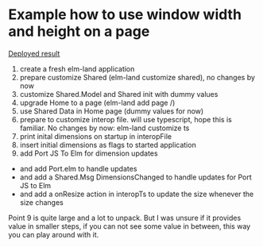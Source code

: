 # Example how to use window width and height on a page

[Deployed result](https://distributed-app-q1qqbf.ampt.app)

1. create a fresh elm-land application
2. prepare customize Shared (elm-land customize shared), no changes by now
3. customize Shared.Model and Shared init with dummy values
4. upgrade Home to a page (elm-land add page /)
5. use Shared Data in Home page (dummy values for now)
6. prepare to customize interop file. will use typescript, hope this is familiar. No changes by now: elm-land customize ts
7. print inital dimensions on startup in interopFile
8. insert initial dimensions as flags to started application
9. add Port JS To Elm for dimension updates

- and add Port.elm to handle updates
- and add a Shared.Msg DimensionsChanged to handle updates for Port JS to Elm
- and add a onResize action in interopTs to update the size whenever the size changes

Point 9 is quite large and a lot to unpack. But I was unsure if it provides value in smaller steps, if you can not see some value in between, this way you can play around with it.
